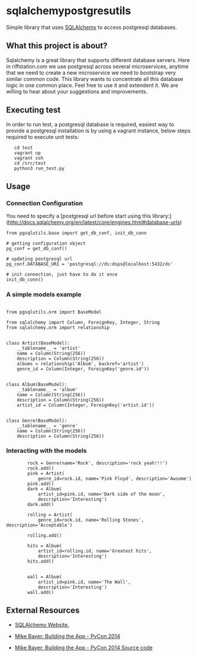 # sqlalchemypostgresutils
Simple library that uses  [SQLAlchemy](http://www.sqlalchemy.org/) to access postgresql databases.

## What this project is about?

Sqlalchemy is a great library that supports different database servers. Here in riffstation.com
we use postgresql across several microservices, anytime that we need to create a new microservice
we need to bootstrap very similar common code.
This library wants to concentrate all this database logic  in one common place. Feel free to use it and
extendent it. We are willing to hear about your suggestions and improvements.


## Executing test

In order to run test, a postgresql database is required, easiest way to provide a postgresql installation
is by using a vagrant instance, below steps required to execute unit tests:

```
   cd test
   vagrant up
   vagrant ssh
   cd /src/test
   python3 run_test.py
```

## Usage


### Connection Configuration

You need to specify  a [postgresql url before start using this library:] (http://docs.sqlalchemy.org/en/latest/core/engines.html#database-urls)

```
from pgsqlutils.base import get_db_conf, init_db_conn

# getting configuration object
pg_conf = get_db_conf()

# updating postgresql url
pg_conf.DATABASE_URI = 'postgresql://ds:dsps@localhost:5432/ds'

# init connection, just have to do it once
init_db_conn()
```

### A simple models example

```

from pgsqlutils.orm import BaseModel

from sqlalchemy import Column, ForeignKey, Integer, String
from sqlalchemy.orm import relationship


class Artist(BaseModel):
    __tablename__ = 'artist'
    name = Column(String(256))
    description = Column(String(256))
    albums = relationship('Album', backref='artist')
    genre_id = Column(Integer, ForeignKey('genre.id'))


class Album(BaseModel):
    __tablename__ = 'album'
    name = Column(String(256))
    description = Column(String(256))
    artist_id = Column(Integer, ForeignKey('artist.id'))


class Genre(BaseModel):
    __tablename__ = 'genre'
    name = Column(String(256))
    description = Column(String(256))

```


### Interacting with the models

```
        rock = Genre(name='Rock', description='rock yeah!!!')
        rock.add()
        pink = Artist(
            genre_id=rock.id, name='Pink Floyd', description='Awsome')
        pink.add()
        dark = Album(
            artist_id=pink.id, name='Dark side of the moon',
            description='Interesting')
        dark.add()

        rolling = Artist(
            genre_id=rock.id, name='Rolling Stones', description='Acceptable')

        rolling.add()

        hits = Album(
            artist_id=rolling.id, name='Greatest hits',
            description='Interesting')
        hits.add()


        wall = Album(
            artist_id=pink.id, name='The Wall',
            description='Interesting')
        wall.add()
```



## External Resources

* [SQLAlchemy Website.](http://www.sqlalchemy.org/)

* [Mike Bayer: Building the App - PyCon 2014](https://www.youtube.com/watch?v=5SSC6nU314c)

* [Mike Bayer: Building the App - PyCon 2014 Source code](https://bitbucket.org/zzzeek/pycon2014_atmcraft)
